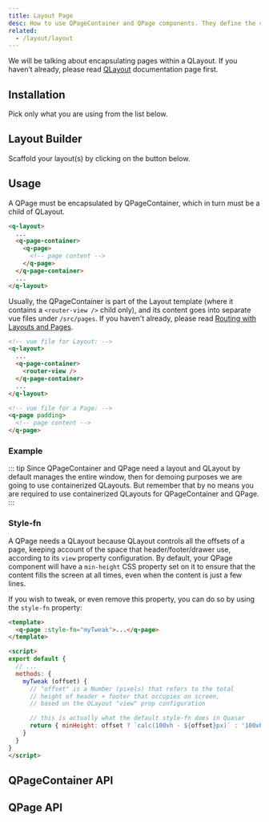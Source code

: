 ```yaml
---
title: Layout Page
desc: How to use QPageContainer and QPage components. They define the contents of your Quasar app pages.
related:
  - /layout/layout
---
```


We will be talking about encapsulating pages within a QLayout. If you haven’t already, please read [QLayout](/layout/layout) documentation page first.

## Installation
Pick only what you are using from the list below.

<doc-installation :components="['QPageContainer', 'QPage']" />

## Layout Builder
Scaffold your layout(s) by clicking on the button below.

<q-btn push color="brand-primary" icon-right="launch" label="Layout Builder" type="a" href="layout-builder" target="_blank" rel="noopener noreferrer" />

## Usage

A QPage must be encapsulated by QPageContainer, which in turn must be a child of QLayout.

```html
<q-layout>
  ...
  <q-page-container>
    <q-page>
      <!-- page content -->
    </q-page>
  </q-page-container>
  ...
</q-layout>
```

Usually, the QPageContainer is part of the Layout template (where it contains a `<router-view />` child only), and its content goes into separate vue files under `/src/pages`. If you haven't already, please read [Routing with Layouts and Pages](/layout/routing-with-layouts-and-pages).

```html
<!-- vue file for Layout: -->
<q-layout>
  ...
  <q-page-container>
    <router-view />
  </q-page-container>
  ...
</q-layout>

<!-- vue file for a Page: -->
<q-page padding>
  <!-- page content -->
</q-page>
```

### Example
::: tip
Since QPageContainer and QPage need a layout and QLayout by default manages the entire window, then for demoing purposes we are going to use containerized QLayouts. But remember that by no means you are required to use containerized QLayouts for QPageContainer and QPage.
:::

<doc-example title="Basic" file="QPage/Basic" />

### Style-fn
A QPage needs a QLayout because QLayout controls all the offsets of a page, keeping account of the space that header/footer/drawer use, according to its `view` property configuration. By default, your QPage component will have a `min-height` CSS property set on it to ensure that the content fills the screen at all times, even when the content is just a few lines.

If you wish to tweak, or even remove this property, you can do so by using the `style-fn` property:

```html
<template>
  <q-page :style-fn="myTweak">...</q-page>
</template>

<script>
export default {
  // ...
  methods: {
    myTweak (offset) {
      // "offset" is a Number (pixels) that refers to the total
      // height of header + footer that occupies on screen,
      // based on the QLayout "view" prop configuration

      // this is actually what the default style-fn does in Quasar
      return { minHeight: offset ? `calc(100vh - ${offset}px)` : '100vh' }
    }
  }
}
</script>
```

## QPageContainer API
<doc-api file="QPageContainer" />

## QPage API
<doc-api file="QPage" />
